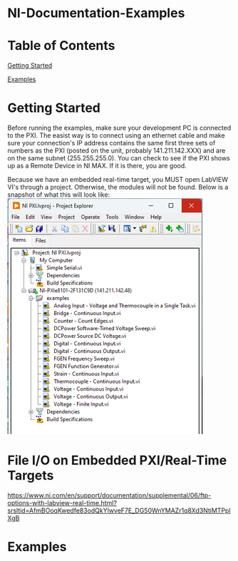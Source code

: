 # NI-Documentation-Examples
# Table of Contents
[Getting Started](#getting-started)

[Examples](#examples)


# Getting Started

Before running the examples, make sure your development PC is connected to the PXI. The easist way is to connect using an ethernet cable and make sure your connection's IP address contains the same first three sets of numbers as the PXI (posted on the unit, probably 141.211.142.XXX) and are on the same subnet (255.255.255.0). You can check to see if the PXI shows up as a Remote Device in NI MAX. If it is there, you are good. 

Because we have an embedded real-time target, you MUST open LabVIEW VI's through a project. Otherwise, the modules will not be found. Below is a snapshot of what this will look like:
![image](LVproj.png)

# File I/O on Embedded PXI/Real-Time Targets

https://www.ni.com/en/support/documentation/supplemental/06/ftp-options-with-labview-real-time.html?srsltid=AfmBOoqKwedfe83odQkYlwveF7E_DG50WnYMAZr1q8Xd3NtiMTPplXgB

# Examples
